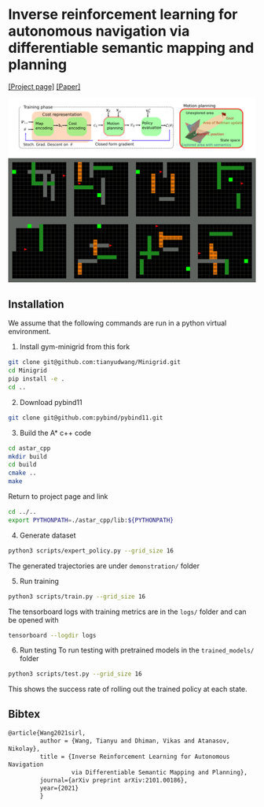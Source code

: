 # Inverse reinforcement learning for autonomous navigation via differentiable semantic mapping and planning
[[Project page]](https://tianyudwang.github.io/sirl/) [[Paper]](https://arxiv.org/abs/2101.00186)

![SemMapPlan Teaser](docs/teaser.png)
![Tests](docs/tests.gif)

## Installation
We assume that the following commands are run in a python virtual environment.
1. Install gym-minigrid from this fork
```bash
git clone git@github.com:tianyudwang/Minigrid.git
cd Minigrid
pip install -e .
cd ..
```

2. Download pybind11
```bash
git clone git@github.com:pybind/pybind11.git
```

3. Build the A* c++ code
```bash
cd astar_cpp
mkdir build
cd build
cmake ..
make
```
Return to project page and link
```bash
cd ../..
export PYTHONPATH=./astar_cpp/lib:${PYTHONPATH}
```

4. Generate dataset
```bash
python3 scripts/expert_policy.py --grid_size 16
```
The generated trajectories are under `demonstration/` folder

5. Run training
```bash
python3 scripts/train.py --grid_size 16
```
The tensorboard logs with training metrics are in the `logs/` folder and can be opened with
```bash
tensorboard --logdir logs
```

6. Run testing
To run testing with pretrained models in the `trained_models/` folder
```bash
python3 scripts/test.py --grid_size 16
```
This shows the success rate of rolling out the trained policy at each state. 


## Bibtex
```
@article{Wang2021sirl,
         author = {Wang, Tianyu and Dhiman, Vikas and Atanasov, Nikolay},
         title = {Inverse Reinforcement Learning for Autonomous Navigation 
                  via Differentiable Semantic Mapping and Planning},
         journal={arXiv preprint arXiv:2101.00186},
         year={2021}
         }
```